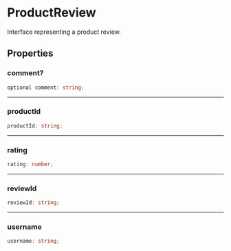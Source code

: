 # ProductReview

Interface representing a product review.

## Properties

### comment?

```ts
optional comment: string;
```

***

### productId

```ts
productId: string;
```

***

### rating

```ts
rating: number;
```

***

### reviewId

```ts
reviewId: string;
```

***

### username

```ts
username: string;
```
